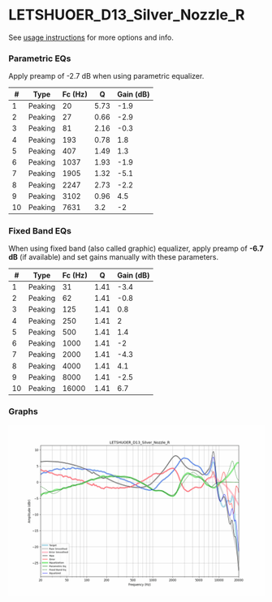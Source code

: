 # LETSHUOER_D13_Silver_Nozzle_R
See [usage instructions](https://github.com/jaakkopasanen/AutoEq#usage) for more options and info.

### Parametric EQs
Apply preamp of -2.7 dB when using parametric equalizer.

|   # | Type    |   Fc (Hz) |    Q |   Gain (dB) |
|-----|---------|-----------|------|-------------|
|   1 | Peaking |        20 | 5.73 |        -1.9 |
|   2 | Peaking |        27 | 0.66 |        -2.9 |
|   3 | Peaking |        81 | 2.16 |        -0.3 |
|   4 | Peaking |       193 | 0.78 |         1.8 |
|   5 | Peaking |       407 | 1.49 |         1.3 |
|   6 | Peaking |      1037 | 1.93 |        -1.9 |
|   7 | Peaking |      1905 | 1.32 |        -5.1 |
|   8 | Peaking |      2247 | 2.73 |        -2.2 |
|   9 | Peaking |      3102 | 0.96 |         4.5 |
|  10 | Peaking |      7631 | 3.2  |        -2   |

### Fixed Band EQs
When using fixed band (also called graphic) equalizer, apply preamp of **-6.7 dB** (if available) and set gains manually with these parameters.

|   # | Type    |   Fc (Hz) |    Q |   Gain (dB) |
|-----|---------|-----------|------|-------------|
|   1 | Peaking |        31 | 1.41 |        -3.4 |
|   2 | Peaking |        62 | 1.41 |        -0.8 |
|   3 | Peaking |       125 | 1.41 |         0.8 |
|   4 | Peaking |       250 | 1.41 |         2   |
|   5 | Peaking |       500 | 1.41 |         1.4 |
|   6 | Peaking |      1000 | 1.41 |        -2   |
|   7 | Peaking |      2000 | 1.41 |        -4.3 |
|   8 | Peaking |      4000 | 1.41 |         4.1 |
|   9 | Peaking |      8000 | 1.41 |        -2.5 |
|  10 | Peaking |     16000 | 1.41 |         6.7 |

### Graphs
![](./LETSHUOER_D13_Silver_Nozzle_R.png)
